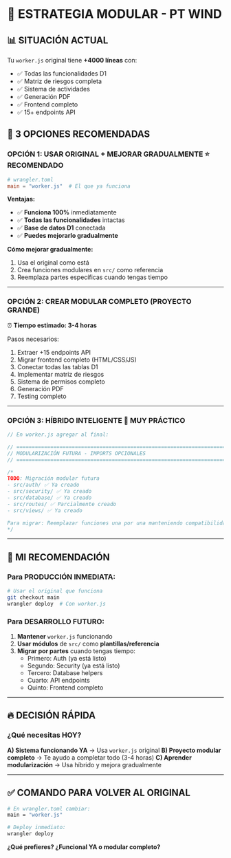 # 🎯 ESTRATEGIA MODULAR - PT WIND

## 📊 **SITUACIÓN ACTUAL**

Tu `worker.js` original tiene **+4000 líneas** con:
- ✅ Todas las funcionalidades D1 
- ✅ Matriz de riesgos completa
- ✅ Sistema de actividades
- ✅ Generación PDF
- ✅ Frontend completo
- ✅ 15+ endpoints API

## 🔧 **3 OPCIONES RECOMENDADAS**

### **OPCIÓN 1: USAR ORIGINAL + MEJORAR GRADUALMENTE** ⭐ **RECOMENDADO**

```toml
# wrangler.toml
main = "worker.js"  # El que ya funciona
```

**Ventajas:**
- ✅ **Funciona 100%** inmediatamente
- ✅ **Todas las funcionalidades** intactas
- ✅ **Base de datos D1** conectada
- ✅ **Puedes mejorarlo gradualmente**

**Cómo mejorar gradualmente:**
1. Usa el original como está
2. Crea funciones modulares en `src/` como referencia
3. Reemplaza partes específicas cuando tengas tiempo

---

### **OPCIÓN 2: CREAR MODULAR COMPLETO** (PROYECTO GRANDE)

⏰ **Tiempo estimado: 3-4 horas**

Pasos necesarios:
1. Extraer +15 endpoints API
2. Migrar frontend completo (HTML/CSS/JS)
3. Conectar todas las tablas D1
4. Implementar matriz de riesgos
5. Sistema de permisos completo
6. Generación PDF
7. Testing completo

---

### **OPCIÓN 3: HÍBRIDO INTELIGENTE** 🎯 **MUY PRÁCTICO**

```javascript
// En worker.js agregar al final:

// ============================================================================
// MODULARIZACIÓN FUTURA - IMPORTS OPCIONALES
// ============================================================================

/*
TODO: Migración modular futura
- src/auth/ ✅ Ya creado
- src/security/ ✅ Ya creado  
- src/database/ ✅ Ya creado
- src/routes/ ✅ Parcialmente creado
- src/views/ ✅ Ya creado

Para migrar: Reemplazar funciones una por una manteniendo compatibilidad
*/
```

---

## 🎯 **MI RECOMENDACIÓN**

### **Para PRODUCCIÓN INMEDIATA:**
```bash
# Usar el original que funciona
git checkout main
wrangler deploy  # Con worker.js
```

### **Para DESARROLLO FUTURO:**
1. **Mantener** `worker.js` funcionando
2. **Usar módulos** de `src/` como **plantillas/referencia**
3. **Migrar por partes** cuando tengas tiempo:
   - Primero: Auth (ya está listo)
   - Segundo: Security (ya está listo)
   - Tercero: Database helpers
   - Cuarto: API endpoints
   - Quinto: Frontend completo

---

## 🔥 **DECISIÓN RÁPIDA**

### **¿Qué necesitas HOY?**

**A) Sistema funcionando YA** → Usa `worker.js` original
**B) Proyecto modular completo** → Te ayudo a completar todo (3-4 horas)
**C) Aprender modularización** → Usa híbrido y mejora gradualmente

---

## ✅ **COMANDO PARA VOLVER AL ORIGINAL**

```bash
# En wrangler.toml cambiar:
main = "worker.js"

# Deploy inmediato:
wrangler deploy
```

**¿Qué prefieres? ¿Funcional YA o modular completo?**